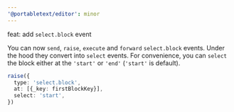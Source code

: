 ```yaml
---
'@portabletext/editor': minor
---
```


feat: add `select.block` event

You can now `send`, `raise`, `execute` and `forward` `select.block` events. Under the hood they convert into `select` events. For convenience, you can `select` the block either at the `'start'` or `'end'` (`'start'` is default).

```ts
raise({
  type: 'select.block',
  at: [{_key: firstBlockKey}],
  select: 'start',
})
```
